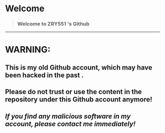 # Welcome

> ### Welcome to ZRY551 's Github

---

# WARNING:

## This is my **old** Github account, **which may have been hacked in the past** . 

## Please do not trust or use the content in the repository under this Github account anymore!

## ***If you find any malicious software in my account, please contact me immediately!***
